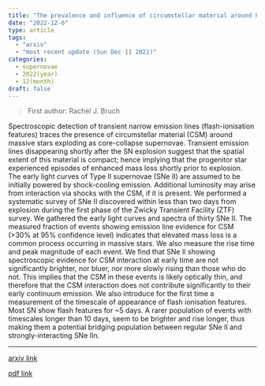 ```yaml
---
title: "The prevalence and influence of circumstellar material around hydrogen-rich supernova progenitors"
date: "2022-12-6"
type: article
tags:
  - "arxiv"
  - "most recent update (Sun Dec 11 2022)"
categories:
  - supernovae
  - 2022(year)
  - 12(month)
draft: false
---
```


> First author: Rachel J. Bruch

 Spectroscopic detection of transient narrow emission lines (flash-ionisation
features) traces the presence of circumstellar material (CSM) around massive
stars exploding as core-collapse supernovae. Transient emission lines
disappearing shortly after the SN explosion suggest that the spatial extent of
this material is compact; hence implying that the progenitor star experienced
episodes of enhanced mass loss shortly prior to explosion. The early light
curves of Type II supernovae (SNe II) are assumed to be initially powered by
shock-cooling emission. Additional luminosity may arise from interaction via
shocks with the CSM, if it is present. We performed a systematic survey of SNe
II discovered within less than two days from explosion during the first phase
of the Zwicky Transient Facility (ZTF) survey. We gathered the early light
curves and spectra of thirty SNe II. The measured fraction of events showing
emission line evidence for CSM (>30% at 95% confidence level) indicates that
elevated mass loss is a common process occurring in massive stars. We also
measure the rise time and peak magnitude of each event. We find that SNe II
showing spectroscopic evidence for CSM interaction at early time are not
significantly brighter, nor bluer, nor more slowly rising than those who do
not. This implies that the CSM in these events is likely optically thin, and
therefore that the CSM interaction does not contribute significantly to their
early continuum emission. We also introduce for the first time a measurement of
the timescale of appearance of flash ionisation features. Most SN show flash
features for ~5 days. A rarer population of events with timescales longer than
10 days, seem to be brighter and rise longer, thus making them a potential
bridging population between regular SNe II and strongly-interacting SNe IIn.

---
[arxiv link](http://arxiv.org/abs/2212.03313v1)

[pdf link](http://arxiv.org/pdf/2212.03313v1)